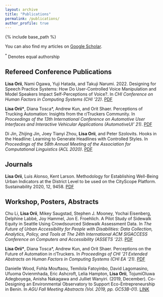 ```yaml
---
layout: archive
title: "Publications"
permalink: /publications/
author_profile: true
---
```


{% include base_path %}

You can also find my articles on [Google Scholar](https://scholar.google.com/citations?user=qEfndNsAAAAJ&hl=en&oi=sra).

<sup>*</sup> Denotes equal authorship
## Refereed Conference Publications
**Lisa Orii**, Nami Ogawa, Yuji Hatada, and Takuji Narumi. 2022. Designing for Speech Practice Systems: How Do User-Controlled Voice Manipulation and Model Speakers Impact Self-Perceptions of Voice?. In *CHI Conference on Human Factors in Computing Systems (CHI ’22)*. [PDF](https://dl.acm.org/doi/pdf/10.1145/3491102.3502093)

**Lisa Orii\***, Diana Tosca\*, Andrew Kun, and Orit Shaer. Perceptions of Trucking Automation: Insights from the r/Truckers Community. In *Proceedings of the 13th International Conference on Automotive User Interfaces and Interactive Vehicular Applications (AutomotiveUI’ 21)*. [PDF](https://dl.acm.org/doi/pdf/10.1145/3409118.3475154)

Di Jin, Zhijing Jin, Joey Tianyi Zhou, **Lisa Orii**, and Peter Szolovits. Hooks in the Headline: Learning to Generate Headlines with Controlled Styles. In *Proceedings of the 58th Annual Meeting of the Association for Computational Linguistics (ACL 2020)*. [PDF](https://aclanthology.org/2020.acl-main.456.pdf)

## Journals
**Lisa Orii**, Luis Alonso, Kent Larson. Methodology for Establishing Well-Being Urban Indicators at the District Level to be used on the CityScope Platform. Sustainability 2020, 12, 9458. [PDF](https://www.mdpi.com/2071-1050/12/22/9458/pdf)

## Workshop, Posters, Abstracts

Chu Li, **Lisa Orii**, Mikey Saugstad, Stephen J. Mooney, Yochai Eisenberg, Delphine Labbé, Joy Hammel, Jon E. Froehlich. A Pilot Study of Sidewalk Equity in Seattle Using Crowdsourced Sidewalk Assessment Data. In *The Future of Urban Accessibility for People with Disabilities: Data Collection, Analytics, Policy, and Tools at The 24th International ACM SIGACCESS Conference on Computers and Accessibility (ASSETS '22)*. [PDF](https://makeabilitylab.cs.washington.edu/media/publications/Li_APilotStudyOfSidewalkEquityInSeattleUsingCrowdsourcedSidewalkAssessmentData_URBANACCESS2022.pdf)

**Lisa Orii\***, Diana Tosca\*, Andrew Kun, and Orit Shaer. Perceptions on the Future of Automation in r/Truckers. In *Proceedings of CHI ’21 Extended Abstracts on Human Factors in Computing Systems (CHI EA ’21)*. [PDF](https://dl.acm.org/doi/pdf/10.1145/3411763.3451637)

Danielle Wood, Fohla Mouftaou, Temilola Fatoyinbo, David Lagomasino, Ufuoma Ovienmhada, Eric Ashcroft, Lelia Hampton, **Lisa Orii**, TojumiOluwa Adegboyega, Anisha Nakagawa and Julliet Wanyiri. (2019, December). Co-Designing an Environmental Observatory to Support Eco-Entrepreneurship in Benin. In *AGU Fall Meeting Abstracts (Vol. 2019, pp. GC53B-01)*. [LINK](https://agu.confex.com/agu/fm19/meetingapp.cgi/Paper/516235)
